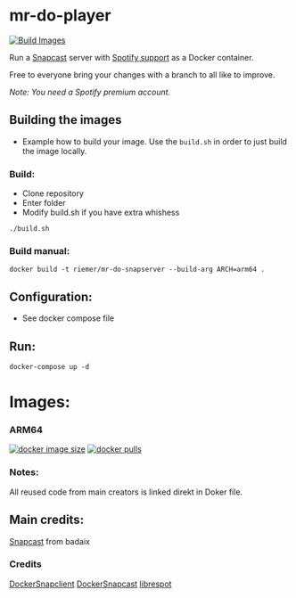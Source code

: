 # mr-do-player

[![Build Images](https://github.com/riemerk/mr-do-snapserver/actions/workflows/actions.yml/badge.svg?branch=master)](https://github.com/riemerk/mr-do-snapserver/actions/workflows/actions.yml)


Run a [Snapcast](https://github.com/badaix/snapcast) server with [Spotify support](https://github.com/librespot-org/librespot) as a Docker container.

Free to everyone bring your changes with a branch to all like to improve.

_Note: You need a Spotify premium account._

## Building the images

* Example how to build your image. Use the `build.sh` in order to just build the image locally.

### Build:

* Clone repository
* Enter folder
* Modify build.sh if you have extra whishess
```console
./build.sh
```
### Build manual:

```console
docker build -t riemer/mr-do-snapserver --build-arg ARCH=arm64 .
```

## Configuration:
* See docker compose file

## Run:
```console
docker-compose up -d
```

# Images:

### ARM64

[![docker image size](https://img.shields.io/docker/image-size/riemerk/mr-do-snapserver/latest?style=flat-square)](https://hub.docker.com/r/riemerk/mr-do-snapserver)
[![docker pulls](https://img.shields.io/docker/pulls/riemerk/mr-do-snapserver)](https://hub.docker.com/r/riemerk/mr-do-snapserver)
   
### Notes:

All reused code from main creators is linked direkt in Doker file.

## Main credits: 
[Snapcast](https://github.com/badaix/snapcast) from badaix

### Credits
[DockerSnapclient](https://github.com/Saiyato/snapclient_docker)
[DockerSnapcast](https://github.com/Saiyato/snapserver_docker)
[librespot](https://github.com/librespot-org/librespot)

